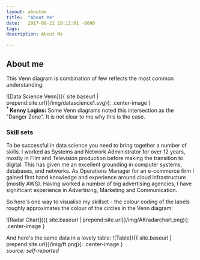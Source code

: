 ```yaml
---
layout: aboutme
title:  "About Me"
date:   2017-08-21 19:11:01 -0600
tags:
description: About Me

---
```


## About me

This Venn diagram is combination of few reflects the most common understanding:

![Data Science Venn]({{ site.baseurl | prepend:site.url}}/img/datascience1.svg){: .center-image }<br>
<b><sup>* </sup> Kenny Logins:</b> Some Venn diagrams noted this intersection as the "Danger Zone". It is not clear to me why this is the case.

### Skill sets
To be successful in data science you need to bring together a number of skills.
I worked as Systems and Network Administrator for over 12 years, mostly in Film and Television production before making the transition to digital. This has given me an excellent grounding in computer systems, databases, and networks. As Operations Manager for an e-commerce firm I gained first hand knowledge and experience around cloud infrastructure (mostly AWS). Having worked a number of big advertising agencies, I have significant experience in Advertising, Marketing and Communication.

So here's one way to visualise my skillset - the colour coding of the labels roughly approximates the colour of the circles in the Venn diagram:

![Radar Chart]({{ site.baseurl | prepend:site.url}}/img/AKradarchart.png){: .center-image }

And here's the same data in a lovely table:
![Table]({{ site.baseurl | prepend:site.url}}/img/ft.png){: .center-image }<br>
<i>source: self-reported</i>
